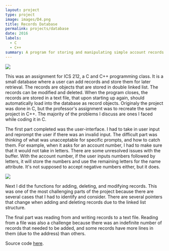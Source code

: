```yaml
---
layout: project
type: project
image: images/D4.png
title: Records Database
permalink: projects/database
date: 2016
labels:
  - C
  - C++
summary: A program for storing and manipulating simple account records
---
```


<img class="ui image" src="{{ site.baseurl }}/images/D1.png">

This was an assignment for ICS 212, a C and C++ programming class.
It is a small database where a user can add records and store them for later retrieval. The records are objects that are stored in double linked list. The records can be modified and deleted. When the program closes, the records are stored in a text file, that upon starting up again, should automatically load into the database as record objects. Originaly the project was done in C, but the professor's assignment was to recreate the same project in C++. The majority of the problems I discuss are ones I faced while coding it in C. 

The first part completed was the user-interface. I had to take in user input and reprompt the user if there was an invalid input. The difficult part was thinking of what was unacceptable for specific prompts, and how to catch them. For example, when it asks for an account number, I had to make sure that it would not take in letters. There are some unresolved issues with the buffer. With the account number, if the user inputs numbers followed by letters, it will store the numbers and use the remaining letters for the name attribute. It's not supposed to accept negative numbers either, but it does.

<img class="ui image" src="{{ site.baseurl }}/images/D2.png">

Next I did the functions for adding, deleting, and modifying records. This was one of the most challenging parts of the project because there are several cases that I had to identify and consider. There are several pointers that change when adding and deleting records due to the linked list structure. 

The final part was reading from and writing records to a text file. Reading from a file was also a challenge because there was an indefinite number of records that needed to be added, and some records have more lines in them (due to the address) than others. 

Source code [here](https://github.com/zach2heth/Account212).

